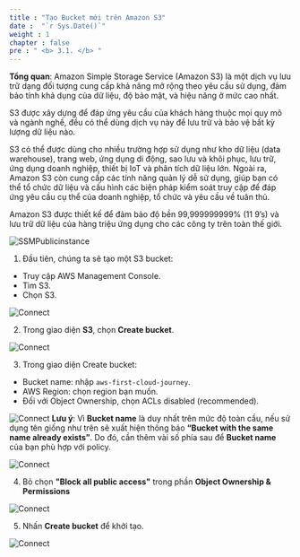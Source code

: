 ```yaml
---
title : "Tạo Bucket mới trên Amazon S3"
date :  "`r Sys.Date()`" 
weight : 1 
chapter : false
pre : " <b> 3.1. </b> "
---
```

**Tổng quan**: 
Amazon Simple Storage Service (Amazon S3) là một dịch vụ lưu trữ dạng đối tượng cung cấp khả năng mở rộng theo yêu cầu sử dụng, đảm bảo tính khả dụng của dữ liệu, độ bảo mật, và hiệu năng ở mức cao nhất.

S3 được xây dựng để đáp ứng yêu cầu của khách hàng thuộc mọi quy mô và ngành nghề, đều có thể dùng dịch vụ này để lưu trữ và bảo vệ bất kỳ lượng dữ liệu nào.

S3 có thể được dùng cho nhiều trường hợp sử dụng như kho dữ liệu (data warehouse), trang web, ứng dụng di động, sao lưu và khôi phục, lưu trữ, ứng dụng doanh nghiệp, thiết bị IoT và phân tích dữ liệu lớn. Ngoài ra, Amazon S3 còn cung cấp các tính năng quản lý dễ sử dụng, giúp bạn có thể tổ chức dữ liệu và cấu hình các biện pháp kiểm soát truy cập để đáp ứng yêu cầu cụ thể của doanh nghiệp, tổ chức và yêu cầu về tuân thủ.

Amazon S3 được thiết kế để đảm bảo độ bền 99,999999999% (11 9’s) và lưu trữ dữ liệu của hàng triệu ứng dụng cho các công ty trên toàn thế giới.

![SSMPublicinstance](/images/S3.png)

1. Đầu tiên, chúng ta sẽ tạo một S3 bucket:

- Truy cập AWS Management Console.
- Tìm S3.
- Chọn S3.

![Connect](/images/3.connect/001-connect.png)

2. Trong giao diện **S3**, chọn **Create bucket**.
  
  ![Connect](/images/3.connect/002-connect.png)


3. Trong giao diện Create bucket:

- Bucket name: nhập ```aws-first-cloud-journey```.
- AWS Region: chọn region bạn muốn.
- Đối với Object Ownership, chọn ACLs disabled (recommended).

![Connect](/images/3.connect/003-connect.png)
**Lưu ý**: Vì **Bucket name** là duy nhất trên mức độ toàn cầu, nếu sử dụng tên giống như trên sẽ xuất hiện thông báo **“Bucket with the same name already exists”**. Do đó, cần thêm vài số phía sau để **Bucket name** của bạn phù hợp với policy.

![Connect](/images/3.connect/004-connect.png)

4. Bỏ chọn **"Block all public access"** trong phần **Object Ownership & Permissions**

![Connect](/images/3.connect/005-connect.png)

5. Nhấn **Create bucket** để khởi tạo.

![Connect](/images/3.connect/006-connect.png) 

